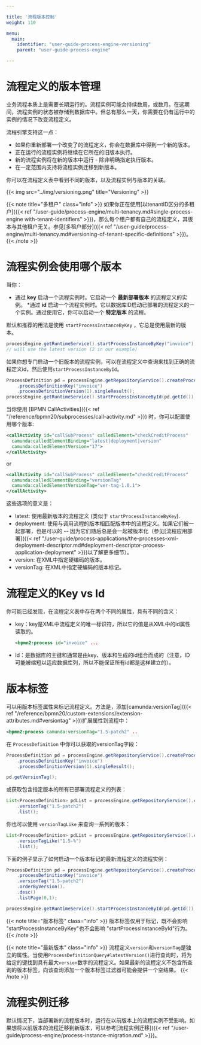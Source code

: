 ```yaml
---

title: '流程版本控制'
weight: 110

menu:
  main:
    identifier: "user-guide-process-engine-versioning"
    parent: "user-guide-process-engine"

---
```



# 流程定义的版本管理

业务流程本质上是需要长期运行的。流程实例可能会持续数周，或数月。在这期间，流程实例的状态被存储到数据库中。但总有那么一天，你需要在仍有运行中的实例的情况下改变流程定义。

流程引擎支持这一点：

* 如果你重新部署一个改变了的流程定义，你会在数据库中得到一个新的版本。
* 正在运行的流程实例将继续在它所在的旧版本执行。
* 新的流程实例将在新的版本中运行 - 除非明确指定执行版本。
* 在一定范围内支持将流程实例迁移到新版本。

你可以在流程定义表中看到不同的版本，以及流程实例与版本的关联。

{{< img src="../img/versioning.png" title="Versioning" >}}

{{< note title="多租户" class="info" >}}
如果你正在使用[以tenantID区分的多租户]({{< ref "/user-guide/process-engine/multi-tenancy.md#single-process-engine with-tenant-identifiers" >}})，那么每个租户都有自己的流程定义，其版本与其他租户无关。参见[多租户部分]({{< ref "/user-guide/process-engine/multi-tenancy.md#versioning-of-tenant-specific-definitions" >}})。
{{< /note >}}


# 流程实例会使用哪个版本

当你：

* 通过 **key** 启动一个流程实例时。它启动一个 **最新部署版本** 的流程定义的实例。
 *通过 **id** 启动一个流程实例时。它以数据库ID启动已部署的流程定义的一个实例。通过使用它，你可以启动一个 **特定版本** 的流程。

默认和推荐的用法是使用 `startProcessInstanceByKey` ，它总是使用最新的版本。

```java
processEngine.getRuntimeService().startProcessInstanceByKey("invoice");
// will use the latest version (2 in our example)
```

如果你想专门启动一个旧版本的流程实例，可以在流程定义中查询来找到正确的流程定义id，然后使用`startProcessInstanceById`。

```java
ProcessDefinition pd = processEngine.getRepositoryService().createProcessDefinitionQuery()
    .processDefinitionKey("invoice")
    .processDefinitionVersion(1).singleResult();
processEngine.getRuntimeService().startProcessInstanceById(pd.getId());
```

当你使用 [BPMN CallActivities]({{< ref "/reference/bpmn20/subprocesses/call-activity.md" >}}) 时，你可以配置使用哪个版本:

```xml
<callActivity id="callSubProcess" calledElement="checkCreditProcess"
  camunda:calledElementBinding="latest|deployment|version"
  camunda:calledElementVersion="17">
</callActivity>
```
or
```xml
<callActivity id="callSubProcess" calledElement="checkCreditProcess"
  camunda:calledElementBinding="versionTag"
  camunda:calledElementVersionTag="ver-tag-1.0.1">
</callActivity>
```

这些选项的意义是：

* latest: 使用最新版本的流程定义 (类似于 `startProcessInstanceByKey`).
* deployment: 使用与调用流程的版本相匹配版本中的流程定义。如果它们被一起部署，也是可以的 -- 因为它们随后总是会一起被版本化（参见[流程应用部署]({{< ref "/user-guide/process-applications/the-processes-xml-deployment-descriptor.md#deployment-descriptor-process-application-deployment" >}})以了解更多细节）。
* version: 在XML中指定硬编码的版本。
* versionTag: 在XML中指定硬编码的版本标记。


# 流程定义的Key vs Id

你可能已经发现，在流程定义表中存在两个不同的属性，具有不同的含义：

* key：key是XML中流程定义的唯一标识符，所以它的值是从XML中的id属性读取的。

    ```xml
    <bpmn2:process id="invoice" ...
    ```

* Id：是数据库的主键和通常是由key、版本和生成的id组合而成的（注意，ID可能被缩短以适应数据库列，所以不能保证所有id都是这样建立的）。

# 版本标签

可以用版本标签属性来标记流程定义。方法是，添加[camunda:versionTag]({{< ref "/reference/bpmn20/custom-extensions/extension-attributes.md#versiontag" >}})扩展属性到流程中：

```xml
<bpmn2:process camunda:versionTag="1.5-patch2" ..
```

在 `ProcessDefinition` 中你可以获取的versionTag字段：

```java
ProcessDefinition pd = processEngine.getRepositoryService().createProcessDefinitionQuery()
    .processDefinitionKey("invoice")
    .processDefinitionVersion(1).singleResult();

pd.getVersionTag();
```

或获取包含指定版本的所有已部署流程定义的列表：

```java
List<ProcessDefinition> pdList = processEngine.getRepositoryService().createProcessDefinitionQuery()
    .versionTag("1.5-patch2")
    .list();

```

你也可以使用 `versionTagLike` 来查询一系列的版本：

```java
List<ProcessDefinition> pdList = processEngine.getRepositoryService().createProcessDefinitionQuery()
    .versionTagLike("1.5-%")
    .list();
```

下面的例子显示了如何启动一个版本标记的最新流程定义的流程实例：

```java
ProcessDefinition pd = processEngine.getRepositoryService().createProcessDefinitionQuery()
    .processDefinitionKey("invoice")
    .versionTag("1.5-patch2")
    .orderByVersion().
    .desc()
    .listPage(0,1);

processEngine.getRuntimeService().startProcessInstanceById(pd.getId());
```

{{< note title="版本标签" class="info" >}}
版本标签仅用于标记，既不会影响 "startProcessInstanceByKey"也不会影响 "startProcessInstanceById"行为。
{{< /note >}}

{{< note title="最新版本" class="info" >}}
流程定义`version`和`versionTag`是独立的属性。当使用`ProcessDefinitionQuery#latestVersion()`进行查询时，将为给定的键找到具有最大`version`数字的流程定义。如果最新的流程定义不包含所查询的版本标签，向该查询添加一个版本标签过滤器可能会提供一个空结果。
{{< /note >}}

# 流程实例迁移

默认情况下，当部署新的流程版本时，运行在以前版本上的流程实例不受影响。如果想将以前版本的流程迁移到新版本，可以参考[流程实例迁移]({{< ref "/user-guide/process-engine/process-instance-migration.md" >}})。
